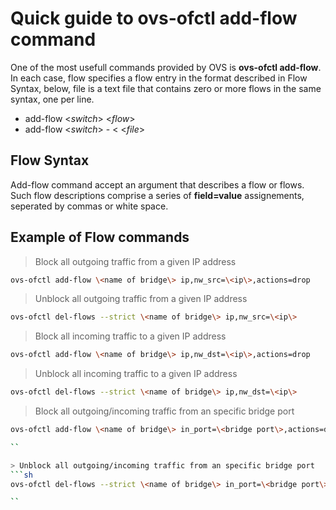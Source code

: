 # Quick guide to ovs-ofctl add-flow command

One of the most usefull commands provided by OVS is __ovs-ofctl add-flow__.  In each case, flow specifies a flow entry in the format described in Flow Syntax, below, file is a text file that contains zero or more flows in the same syntax, one per line.

- add-flow \<_switch_\> \<_flow_\>
- add-flow \<_switch_> - < \<_file_\>

## Flow Syntax

Add-flow command accept an argument that describes a flow or flows. Such flow descriptions comprise a series of __field=value__ assignements, seperated by commas or white space.

## Example of Flow commands

> Block all outgoing traffic from a given IP address
```sh
ovs-ofctl add-flow \<name of bridge\> ip,nw_src=\<ip\>,actions=drop
```

> Unblock all outgoing traffic from a given IP address
```sh
ovs-ofctl del-flows --strict \<name of bridge\> ip,nw_src=\<ip\>
```

> Block all incoming traffic to a given IP address
```sh
ovs-ofctl add-flow \<name of bridge\> ip,nw_dst=\<ip\>,actions=drop
```

> Unblock all incoming traffic to a given IP address
```sh
ovs-ofctl del-flows --strict \<name of bridge\> ip,nw_dst=\<ip\>
```

> Block all outgoing/incoming traffic from an specific bridge port
```sh
ovs-ofctl add-flow \<name of bridge\> in_port=\<bridge port\>,actions=drop

``

> Unblock all outgoing/incoming traffic from an specific bridge port
```sh
ovs-ofctl del-flows --strict \<name of bridge\> in_port=\<bridge port\>,actions=drop

``

